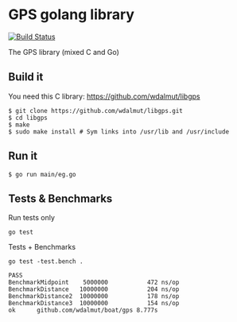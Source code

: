 # GPS golang library

[![Build Status](https://travis-ci.org/wdalmut/boat.png?branch=develop)](https://travis-ci.org/wdalmut/boat)

The GPS library (mixed C and Go)

## Build it

You need this C library: https://github.com/wdalmut/libgps

```shell
$ git clone https://github.com/wdalmut/libgps.git
$ cd libgps
$ make
$ sudo make install # Sym links into /usr/lib and /usr/include
```

## Run it

```shell
$ go run main/eg.go
```

## Tests & Benchmarks

Run tests only

```shell
go test
```

Tests + Benchmarks

```shell
go test -test.bench .
```

```
PASS
BenchmarkMidpoint	 5000000	       472 ns/op
BenchmarkDistance	10000000	       204 ns/op
BenchmarkDistance2	10000000	       178 ns/op
BenchmarkDistance3	10000000	       154 ns/op
ok  	github.com/wdalmut/boat/gps	8.777s
```


